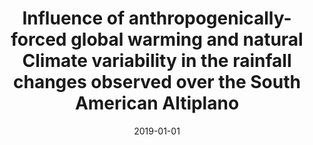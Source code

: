 ---
title: "Influence of anthropogenically-forced global warming and natural Climate variability in the rainfall changes observed over the South American Altiplano"
collection: publications
permalink: /publication/2019-01-01-Influence-of-anthropogenically-forced-global-warming-and-natural-Climate-variability-in-the-rainfall-changes-observed-over-the-South-American-Altiplano
date: 2019-01-01
venue: 'Frontiers in Environmental Science'
paperurl: 'https://www.frontiersin.org/articles/10.3389/fenvs.2019.00087/full'
citation: ' Carolina Vera,  Leandro Diaz,  Ramiro Saurral, &quot;Influence of anthropogenically-forced global warming and natural Climate variability in the rainfall changes observed over the South American Altiplano.&quot; Frontiers in Environmental Science, 2019.'
---
